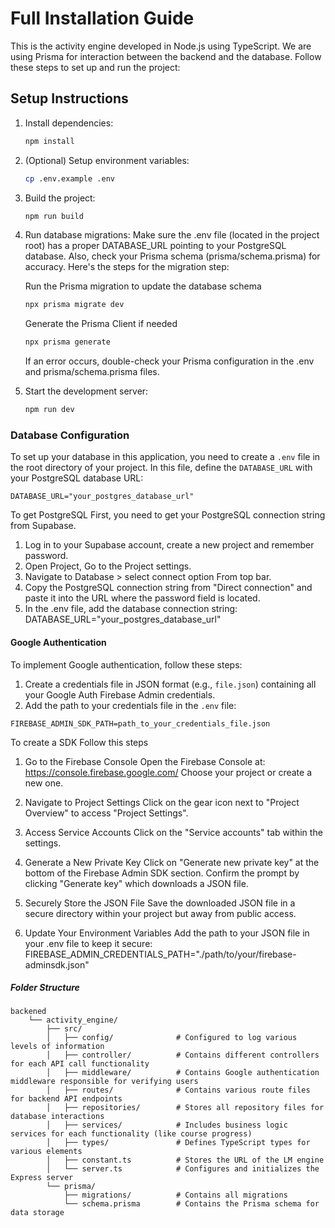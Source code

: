 # Full Installation Guide
This is the activity engine developed in Node.js using TypeScript. We are using Prisma for interaction between the backend and the database.
Follow these steps to set up and run the project:

## Setup Instructions

1. Install dependencies:
    ```bash
    npm install
    ```
2. (Optional) Setup environment variables:
    ```bash
    cp .env.example .env
    ```
3. Build the project:
    ```bash
    npm run build
    ```
4. Run database migrations:
    Make sure the .env file (located in the project root) has a proper DATABASE_URL pointing to your PostgreSQL database. Also, check your Prisma schema (prisma/schema.prisma) for accuracy. Here's the steps for the migration step:

    
    
    Run the Prisma migration to update the database schema
     ```bash
    npx prisma migrate dev
    ```
     Generate the Prisma Client if needed
     ```bash
    npx prisma generate
    ```
     If an error occurs, double-check your Prisma configuration in the .env and prisma/schema.prisma files.
    
5. Start the development server:
    ```bash
    npm run dev
    ```

### Database Configuration

To set up your database in this application, you need to create a `.env` file in the root directory of your project. In this file, define the `DATABASE_URL` with your PostgreSQL database URL:

```
DATABASE_URL="your_postgres_database_url"

```
To get PostgreSQL First, you need to get your PostgreSQL connection string from Supabase.

1. Log in to your Supabase account, create a new project and remember password.
2. Open Project, Go to the Project settings.
3. Navigate to Database >  select connect option From top bar.
4. Copy the PostgreSQL connection string from "Direct connection" and paste it into the URL where the password field is located.
5. In the .env file, add the database connection string: DATABASE_URL="your_postgres_database_url"

#### Google Authentication

To implement Google authentication, follow these steps:

1. Create a credentials file in JSON format (e.g., `file.json`) containing all your Google Auth Firebase Admin credentials.
2. Add the path to your credentials file in the `.env` file:

```
FIREBASE_ADMIN_SDK_PATH=path_to_your_credentials_file.json
```

To create a SDK Follow this steps
1. Go to the Firebase Console
Open the Firebase Console at: https://console.firebase.google.com/
Choose your project or create a new one.

2. Navigate to Project Settings
Click on the gear icon next to "Project Overview" to access "Project Settings".

3. Access Service Accounts
Click on the "Service accounts" tab within the settings.

4. Generate a New Private Key
Click on "Generate new private key" at the bottom of the Firebase Admin SDK section.
Confirm the prompt by clicking "Generate key" which downloads a JSON file.

5. Securely Store the JSON File
Save the downloaded JSON file in a secure directory within your project but away from public access.

6. Update Your Environment Variables
Add the path to your JSON file in your .env file to keep it secure:
FIREBASE_ADMIN_CREDENTIALS_PATH="./path/to/your/firebase-adminsdk.json"

##### Folder Structure

```
backened
    └── activity_engine/  
        ├── src/  
        │   ├── config/              # Configured to log various levels of information  
        │   ├── controller/          # Contains different controllers for each API call functionality  
        │   ├── middleware/          # Contains Google authentication middleware responsible for verifying users  
        │   ├── routes/              # Contains various route files for backend API endpoints  
        │   ├── repositories/        # Stores all repository files for database interactions  
        │   ├── services/            # Includes business logic services for each functionality (like course progress)  
        │   ├── types/               # Defines TypeScript types for various elements  
        │   ├── constant.ts          # Stores the URL of the LM engine  
        │   └── server.ts            # Configures and initializes the Express server  
        └── prisma/  
            ├── migrations/          # Contains all migrations  
            └── schema.prisma        # Contains the Prisma schema for data storage  

```